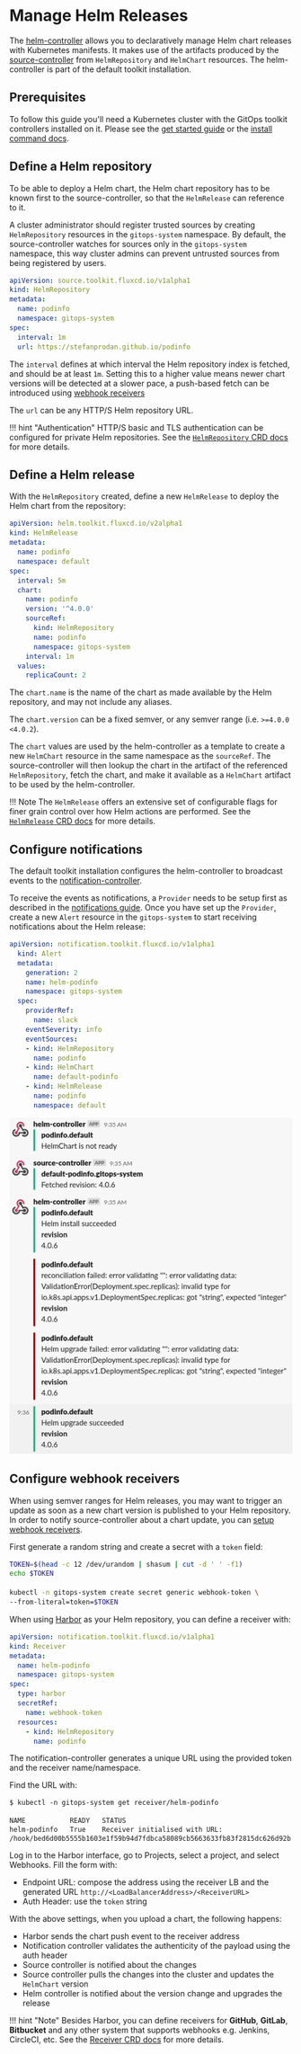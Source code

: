 # Manage Helm Releases

The [helm-controller](../components/helm/controller.md) allows you to
declaratively manage Helm chart releases with Kubernetes manifests.
It makes use of the artifacts produced by the
[source-controller](../components/source/controller.md) from
`HelmRepository` and `HelmChart` resources.
The helm-controller is part of the default toolkit installation.

## Prerequisites

To follow this guide you'll need a Kubernetes cluster with the GitOps 
toolkit controllers installed on it.
Please see the [get started guide](../get-started/index.md)
or the [install command docs](../cmd/tk_install.md).

## Define a Helm repository

To be able to deploy a Helm chart, the Helm chart repository has to be
known first to the source-controller, so that the `HelmRelease` can
reference to it.

A cluster administrator should register trusted sources by creating
`HelmRepository` resources in the `gitops-system` namespace.
By default, the source-controller watches for sources only in the
`gitops-system` namespace, this way cluster admins can prevent
untrusted sources from being registered by users.

```yaml
apiVersion: source.toolkit.fluxcd.io/v1alpha1
kind: HelmRepository
metadata:
  name: podinfo
  namespace: gitops-system
spec:
  interval: 1m
  url: https://stefanprodan.github.io/podinfo
```

The `interval` defines at which interval the Helm repository index
is fetched, and should be at least `1m`. Setting this to a higher
value means newer chart versions will be detected at a slower pace,
a push-based fetch can be introduced using [webhook receivers](webhook-receivers.md)

The `url` can be any HTTP/S Helm repository URL.

!!! hint "Authentication"
    HTTP/S basic and TLS authentication can be configured for private
    Helm repositories. See the [`HelmRepository` CRD docs](../components/source/helmrepositories.md)
    for more details.

## Define a Helm release

With the `HelmRepository` created, define a new `HelmRelease` to deploy
the Helm chart from the repository:

```yaml
apiVersion: helm.toolkit.fluxcd.io/v2alpha1
kind: HelmRelease
metadata:
  name: podinfo
  namespace: default
spec:
  interval: 5m
  chart:
    name: podinfo
    version: '^4.0.0'
    sourceRef:
      kind: HelmRepository
      name: podinfo
      namespace: gitops-system
    interval: 1m
  values:
    replicaCount: 2
```

The `chart.name` is the name of the chart as made available by the Helm
repository, and may not include any aliases.

The `chart.version` can be a fixed semver, or any semver range (i.e.
`>=4.0.0 <4.0.2`).

The `chart` values are used by the helm-controller as a template to
create a new `HelmChart` resource in the same namespace as the
`sourceRef`. The source-controller will then lookup the chart in the
artifact of the referenced `HelmRepository`, fetch the chart, and make
it available as a `HelmChart` artifact to be used by the
helm-controller.

!!! Note
    The `HelmRelease` offers an extensive set of configurable flags
    for finer grain control over how Helm actions are performed.
    See the [`HelmRelease` CRD docs](../components/helm/helmreleases.md)
    for more details.

## Configure notifications

The default toolkit installation configures the helm-controller to
broadcast events to the [notification-controller](../components/notification/controller.md).

To receive the events as notifications, a `Provider` needs to be setup
first as described in the [notifications guide](notifications.md#define-a-provider).
Once you have set up the `Provider`, create a new `Alert` resource in
the `gitops-system` to start receiving notifications about the Helm
release:

```yaml
apiVersion: notification.toolkit.fluxcd.io/v1alpha1
  kind: Alert
  metadata:
    generation: 2
    name: helm-podinfo
    namespace: gitops-system
  spec:
    providerRef:
      name: slack
    eventSeverity: info
    eventSources:
    - kind: HelmRepository
      name: podinfo
    - kind: HelmChart
      name: default-podinfo
    - kind: HelmRelease
      name: podinfo
      namespace: default
```

![helm-controller alerts](../diagrams/helm-controller-alerts.png)

## Configure webhook receivers

When using semver ranges for Helm releases, you may want to trigger an update
as soon as a new chart version is published to your Helm repository.
In order to notify source-controller about a chart update,
you can [setup webhook receivers](webhook-receivers.md).

First generate a random string and create a secret with a `token` field:

```sh
TOKEN=$(head -c 12 /dev/urandom | shasum | cut -d ' ' -f1)
echo $TOKEN

kubectl -n gitops-system create secret generic webhook-token \	
--from-literal=token=$TOKEN
```

When using [Harbor](https://goharbor.io/) as your Helm repository, you can define a receiver with:

```yaml
apiVersion: notification.toolkit.fluxcd.io/v1alpha1
kind: Receiver
metadata:
  name: helm-podinfo
  namespace: gitops-system
spec:
  type: harbor
  secretRef:
    name: webhook-token
  resources:
    - kind: HelmRepository
      name: podinfo
```

The notification-controller generates a unique URL using the provided token and the receiver name/namespace.

Find the URL with:

```console
$ kubectl -n gitops-system get receiver/helm-podinfo

NAME           READY   STATUS
helm-podinfo   True    Receiver initialised with URL: /hook/bed6d00b5555b1603e1f59b94d7fdbca58089cb5663633fb83f2815dc626d92b
```

Log in to the Harbor interface, go to Projects, select a project, and select Webhooks.
Fill the form with:

* Endpoint URL: compose the address using the receiver LB and the generated URL `http://<LoadBalancerAddress>/<ReceiverURL>`
* Auth Header: use the `token` string

With the above settings, when you upload a chart, the following happens:

* Harbor sends the chart push event to the receiver address
* Notification controller validates the authenticity of the payload using the auth header
* Source controller is notified about the changes
* Source controller pulls the changes into the cluster and updates the `HelmChart` version
* Helm controller is notified about the version change and upgrades the release

!!! hint "Note"
    Besides Harbor, you can define receivers for **GitHub**, **GitLab**, **Bitbucket**
    and any other system that supports webhooks e.g. Jenkins, CircleCI, etc.
    See the [Receiver CRD docs](../components/notification/receiver.md) for more details.
